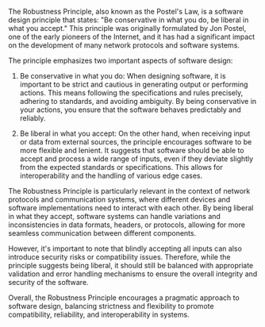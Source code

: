 The Robustness Principle, also known as the Postel's Law, is a software design principle that states: "Be conservative in what you do, be liberal in what you accept." This principle was originally formulated by Jon Postel, one of the early pioneers of the Internet, and it has had a significant impact on the development of many network protocols and software systems.

The principle emphasizes two important aspects of software design:

1. Be conservative in what you do: When designing software, it is important to be strict and cautious in generating output or performing actions. This means following the specifications and rules precisely, adhering to standards, and avoiding ambiguity. By being conservative in your actions, you ensure that the software behaves predictably and reliably.

2. Be liberal in what you accept: On the other hand, when receiving input or data from external sources, the principle encourages software to be more flexible and lenient. It suggests that software should be able to accept and process a wide range of inputs, even if they deviate slightly from the expected standards or specifications. This allows for interoperability and the handling of various edge cases.


The Robustness Principle is particularly relevant in the context of network protocols and communication systems, where different devices and software implementations need to interact with each other. By being liberal in what they accept, software systems can handle variations and inconsistencies in data formats, headers, or protocols, allowing for more seamless communication between different components.

However, it's important to note that blindly accepting all inputs can also introduce security risks or compatibility issues. Therefore, while the principle suggests being liberal, it should still be balanced with appropriate validation and error handling mechanisms to ensure the overall integrity and security of the software.

Overall, the Robustness Principle encourages a pragmatic approach to software design, balancing strictness and flexibility to promote compatibility, reliability, and interoperability in systems.